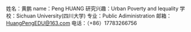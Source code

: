 姓名：黄鹏
name：Peng HUANG
研究兴趣：Urban Poverty and Iequality
学校：Sichuan University(四川大学)
专业：Public Adiministration
邮箱：HuangPengEDU@163.com
电话：（+86）17783266756